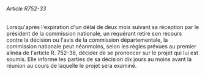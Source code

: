 ###### Article R752-33

Lorsqu'après l'expiration d'un délai de deux mois suivant sa réception par le président de la commission nationale, un requérant retire son recours contre la décision ou l'avis de la commission départementale, la commission nationale peut néanmoins, selon les règles prévues au premier alinéa de l'article R. 752-38, décider de se prononcer sur le projet qui lui est soumis. Elle informe les parties de sa décision dix jours au moins avant la réunion au cours de laquelle le projet sera examiné.

